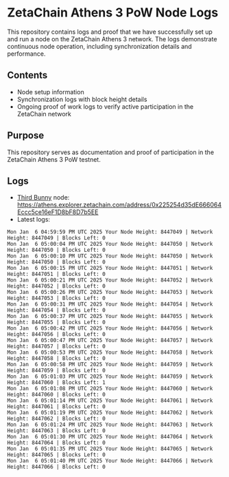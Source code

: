 # ZetaChain Athens 3 PoW Node Logs
This repository contains logs and proof that we have successfully set up and run a node on the ZetaChain Athens 3 network. The logs demonstrate continuous node operation, including synchronization details and performance.

## Contents
- Node setup information
- Synchronization logs with block height details
- Ongoing proof of work logs to verify active participation in the ZetaChain network

## Purpose
This repository serves as documentation and proof of participation in the ZetaChain Athens 3 PoW testnet.

## Logs

- [Third Bunny](https://thirdbunny.xyz/) node: https://athens.explorer.zetachain.com/address/0x225254d35dE666064Eccc5ce16eF1D8bF8D7b5EE
- Latest logs:
```
Mon Jan  6 04:59:59 PM UTC 2025 Your Node Height: 8447049 | Network Height: 8447049 | Blocks Left: 0
Mon Jan  6 05:00:04 PM UTC 2025 Your Node Height: 8447050 | Network Height: 8447050 | Blocks Left: 0
Mon Jan  6 05:00:10 PM UTC 2025 Your Node Height: 8447050 | Network Height: 8447050 | Blocks Left: 0
Mon Jan  6 05:00:15 PM UTC 2025 Your Node Height: 8447051 | Network Height: 8447051 | Blocks Left: 0
Mon Jan  6 05:00:21 PM UTC 2025 Your Node Height: 8447052 | Network Height: 8447052 | Blocks Left: 0
Mon Jan  6 05:00:26 PM UTC 2025 Your Node Height: 8447053 | Network Height: 8447053 | Blocks Left: 0
Mon Jan  6 05:00:31 PM UTC 2025 Your Node Height: 8447054 | Network Height: 8447054 | Blocks Left: 0
Mon Jan  6 05:00:37 PM UTC 2025 Your Node Height: 8447055 | Network Height: 8447055 | Blocks Left: 0
Mon Jan  6 05:00:42 PM UTC 2025 Your Node Height: 8447056 | Network Height: 8447056 | Blocks Left: 0
Mon Jan  6 05:00:47 PM UTC 2025 Your Node Height: 8447057 | Network Height: 8447057 | Blocks Left: 0
Mon Jan  6 05:00:53 PM UTC 2025 Your Node Height: 8447058 | Network Height: 8447058 | Blocks Left: 0
Mon Jan  6 05:00:58 PM UTC 2025 Your Node Height: 8447059 | Network Height: 8447059 | Blocks Left: 0
Mon Jan  6 05:01:03 PM UTC 2025 Your Node Height: 8447059 | Network Height: 8447060 | Blocks Left: 1
Mon Jan  6 05:01:08 PM UTC 2025 Your Node Height: 8447060 | Network Height: 8447060 | Blocks Left: 0
Mon Jan  6 05:01:14 PM UTC 2025 Your Node Height: 8447061 | Network Height: 8447061 | Blocks Left: 0
Mon Jan  6 05:01:19 PM UTC 2025 Your Node Height: 8447062 | Network Height: 8447062 | Blocks Left: 0
Mon Jan  6 05:01:24 PM UTC 2025 Your Node Height: 8447063 | Network Height: 8447063 | Blocks Left: 0
Mon Jan  6 05:01:30 PM UTC 2025 Your Node Height: 8447064 | Network Height: 8447064 | Blocks Left: 0
Mon Jan  6 05:01:35 PM UTC 2025 Your Node Height: 8447065 | Network Height: 8447065 | Blocks Left: 0
Mon Jan  6 05:01:40 PM UTC 2025 Your Node Height: 8447066 | Network Height: 8447066 | Blocks Left: 0
```
